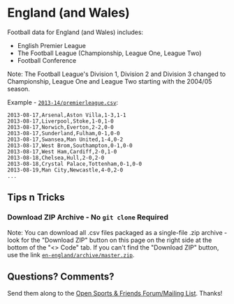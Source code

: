# England (and Wales)

Football data for England (and Wales) includes:

- English Premier League
- The Football League (Championship, League One, League Two)
- Football Conference

Note: The Football League's Division 1, Division 2 and Division 3 changed
to Championship, League One and League Two starting with the 2004/05 season.


Example - [`2013-14/premierleague.csv`](2013-14/1-premierleague.csv):

~~~
2013-08-17,Arsenal,Aston Villa,1-3,1-1
2013-08-17,Liverpool,Stoke,1-0,1-0
2013-08-17,Norwich,Everton,2-2,0-0
2013-08-17,Sunderland,Fulham,0-1,0-0
2013-08-17,Swansea,Man United,1-4,0-2
2013-08-17,West Brom,Southampton,0-1,0-0
2013-08-17,West Ham,Cardiff,2-0,1-0
2013-08-18,Chelsea,Hull,2-0,2-0
2013-08-18,Crystal Palace,Tottenham,0-1,0-0
2013-08-19,Man City,Newcastle,4-0,2-0
...
~~~


## Tips n Tricks

### Download ZIP Archive - No `git clone` Required

Note: You can download all .csv files packaged as a single-file .zip archive - 
look for the "Download ZIP" button on this page on the right side at the bottom of the "<> Code" tab.
If you can't find the "Download ZIP" button, use the link [`en-england/archive/master.zip`](https://github.com/footballcsv/en-england/archive/master.zip).



## Questions? Comments?

Send them along to the
[Open Sports & Friends Forum/Mailing List](http://groups.google.com/group/opensport).
Thanks!

